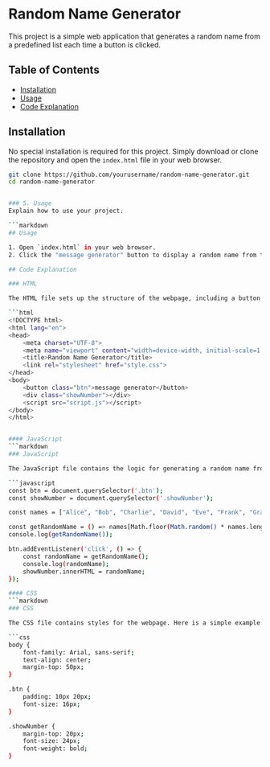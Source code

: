 # Random Name Generator

This project is a simple web application that generates a random name from a predefined list each time a button is clicked. 

## Table of Contents

- [Installation](#installation)
- [Usage](#usage)
- [Code Explanation](#code-explanation)

## Installation

No special installation is required for this project. Simply download or clone the repository and open the `index.html` file in your web browser.

```bash
git clone https://github.com/yourusername/random-name-generator.git
cd random-name-generator


### 5. Usage
Explain how to use your project.

```markdown
## Usage

1. Open `index.html` in your web browser.
2. Click the "message generator" button to display a random name from the predefined list.

## Code Explanation

### HTML

The HTML file sets up the structure of the webpage, including a button to generate the random name and a div to display the generated name.

```html
<!DOCTYPE html>
<html lang="en">
<head>
    <meta charset="UTF-8">
    <meta name="viewport" content="width=device-width, initial-scale=1.0">
    <title>Random Name Generator</title>
    <link rel="stylesheet" href="style.css">
</head>
<body>
    <button class="btn">message generator</button>
    <div class="showNumber"></div>
    <script src="script.js"></script>
</body>
</html>


#### JavaScript
```markdown
### JavaScript

The JavaScript file contains the logic for generating a random name from a predefined list and updating the HTML content.

```javascript
const btn = document.querySelector('.btn');
const showNumber = document.querySelector('.showNumber');

const names = ["Alice", "Bob", "Charlie", "David", "Eve", "Frank", "Grace", "Hannah", "Ivy", "Jack"];

const getRandomName = () => names[Math.floor(Math.random() * names.length)];
console.log(getRandomName());

btn.addEventListener('click', () => {
    const randomName = getRandomName();
    console.log(randomName);
    showNumber.innerHTML = randomName;
});

#### CSS
```markdown
### CSS

The CSS file contains styles for the webpage. Here is a simple example:

```css
body {
    font-family: Arial, sans-serif;
    text-align: center;
    margin-top: 50px;
}

.btn {
    padding: 10px 20px;
    font-size: 16px;
}

.showNumber {
    margin-top: 20px;
    font-size: 24px;
    font-weight: bold;
}





